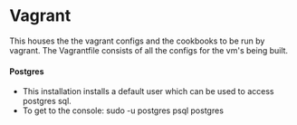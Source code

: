 # Vagrant
This houses the the vagrant configs and the cookbooks to be run by vagrant.
The Vagrantfile consists of all the configs for the vm's being built.

#### Postgres 
 * This installation installs a default user which can be used to access postgres sql. 
 * To get to the console: sudo -u postgres psql postgres 